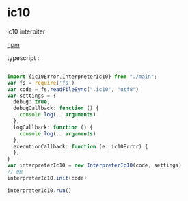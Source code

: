 # ic10

ic10 interpiter

[npm](https://www.npmjs.com/package/ic10)

typescript :
```typescript

import {ic10Error,InterpreterIc10} from "./main";
var fs = require('fs')
var code = fs.readFileSync(".ic10", "utf8")
var settings = {
  debug: true,
  debugCallback: function () {
    console.log(...arguments)
  },
  logCallback: function () {
    console.log(...arguments)
  },
  executionCallback: function (e: ic10Error) {
  },
}
var interpreterIc10 = new InterpreterIc10(code, settings)
// OR
interpreterIc10.init(code)

interpreterIc10.run()

```
